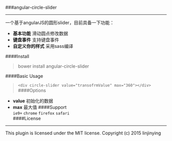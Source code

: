 ###angular-circle-slider

-------
一个基于angularJS的圆形slider，目前具备一下功能：
- **基本功能** 滑动圆点修改数据
- **键盘事件** 支持键盘事件
- **自定义你的样式** 采用sass编译

####Install
> bower install angular-circle-slider

####Basic Usage
> `<div circle-slider value="transofrmValue" max="360"></div>`  
####Options
- **value**  初始化的数据
- **max** 最大值
####Support  
`ie9+`  `chrome` `firefox` `safari`  
####License
--------
This plugin is licensed under the MIT license.
Copyright (c) 2015 linjinying
